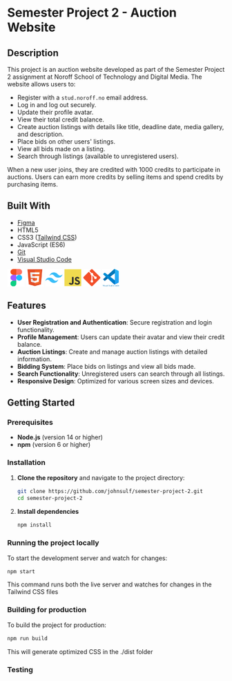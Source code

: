 # Semester Project 2 - Auction Website

## Description

This project is an auction website developed as part of the Semester Project 2 assignment at Noroff School of Technology and Digital Media. The website allows users to:

- Register with a `stud.noroff.no` email address.
- Log in and log out securely.
- Update their profile avatar.
- View their total credit balance.
- Create auction listings with details like title, deadline date, media gallery, and description.
- Place bids on other users' listings.
- View all bids made on a listing.
- Search through listings (available to unregistered users).

When a new user joins, they are credited with 1000 credits to participate in auctions. Users can earn more credits by selling items and spend credits by purchasing items.

## Built With

- [Figma](https://www.figma.com/)
- HTML5
- CSS3 ([Tailwind CSS](https://tailwindcss.com/))
- JavaScript (ES6)
- [Git](https://git-scm.com/)
- [Visual Studio Code](https://code.visualstudio.com/)

<div>
  <img src="https://github.com/devicons/devicon/blob/master/icons/figma/figma-original.svg" alt="Figma" width="40" height="40"/>
  <img src="https://github.com/devicons/devicon/blob/master/icons/html5/html5-original.svg" alt="HTML" width="40" height="40"/>
  <img src="https://github.com/devicons/devicon/blob/master/icons/tailwindcss/tailwindcss-plain.svg" alt="Tailwind CSS" width="40" height="40"/>
  <img src="https://github.com/devicons/devicon/blob/master/icons/javascript/javascript-original.svg" alt="JavaScript" width="40" height="40"/>
  <img src="https://github.com/devicons/devicon/blob/master/icons/git/git-original.svg" alt="Git" width="40" height="40"/>
  <img src="https://github.com/devicons/devicon/blob/master/icons/vscode/vscode-original-wordmark.svg" alt="VS Code" width="40" height="40"/>
</div>

## Features

- **User Registration and Authentication**: Secure registration and login functionality.
- **Profile Management**: Users can update their avatar and view their credit balance.
- **Auction Listings**: Create and manage auction listings with detailed information.
- **Bidding System**: Place bids on listings and view all bids made.
- **Search Functionality**: Unregistered users can search through all listings.
- **Responsive Design**: Optimized for various screen sizes and devices.

## Getting Started

### Prerequisites

- **Node.js** (version 14 or higher)
- **npm** (version 6 or higher)

### Installation

1. **Clone the repository** and navigate to the project directory:

   ```bash
   git clone https://github.com/johnsulf/semester-project-2.git
   cd semester-project-2
   ```

2. **Install dependencies**
   ```bash
   npm install
   ```

### Running the project locally
To start the development server and watch for changes:

```bash
npm start
```

This command runs both the live server and watches for changes in the Tailwind CSS files

### Building for production
To build the project for production:

```bash
npm run build
```

This will generate optimized CSS in the ./dist folder

### Testing
